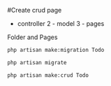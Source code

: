 #Create crud page 

 - controller 
2 - model 
3 - pages 

Folder and Pages 

```bash
php artisan make:migration Todo 
```
```bash
php artisan migrate
```

```bash
php artisan make:crud Todo
```

